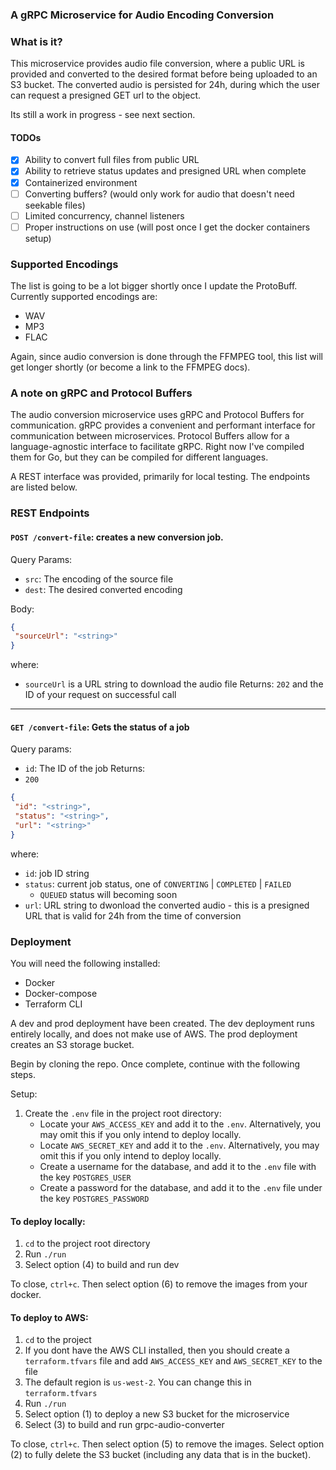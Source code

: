 ### A gRPC Microservice for Audio Encoding Conversion

### What is it? 
This microservice provides audio file conversion, where a public URL is provided
and converted to the desired format before being uploaded to an S3 bucket. The converted audio
is persisted for 24h, during which the user can request a presigned GET url 
to the object.

Its still a work in progress - see next section.
#### TODOs
- [x] Ability to convert full files from public URL
- [x] Ability to retrieve status updates and presigned URL when complete
- [x] Containerized environment
- [ ] Converting buffers? (would only work for audio that doesn't need seekable files)
- [ ] Limited concurrency, channel listeners
- [ ] Proper instructions on use (will post once I get the docker containers setup)

### Supported Encodings
The list is going to be a lot bigger shortly once I update the ProtoBuff. Currently supported encodings are:
- WAV
- MP3
- FLAC

Again, since audio conversion is done through the FFMPEG tool, this list will get longer shortly (or become a link to the FFMPEG docs).

### A note on gRPC and Protocol Buffers
The audio conversion microservice uses gRPC and Protocol Buffers for communication.
gRPC provides a convenient and performant interface for communication between microservices.
Protocol Buffers allow for a language-agnostic interface to facilitate gRPC. Right now I've compiled them for 
Go, but they can be compiled for different languages.

A REST interface was provided, primarily for local testing. The endpoints are listed below.

### REST Endpoints
#### `POST /convert-file`: creates a new conversion job.
Query Params: 
- `src`: The encoding of the source file
- `dest`: The desired converted encoding

Body:
```json
{
 "sourceUrl": "<string>"
}
``` 
where:
- `sourceUrl` is a URL string to download the audio file
Returns: 
`202` and the ID of your request on successful call
---
#### `GET /convert-file`: Gets the status of a job
Query params:
- `id`: The ID of the job
Returns:
- `200`
 ```json
{
  "id": "<string>",
  "status": "<string>",
  "url": "<string>"
}
```
where:
- `id`: job ID string
- `status`: current job status, one of `CONVERTING` | `COMPLETED` | `FAILED`
    - `QUEUED` status will becoming soon
- `url`: URL string to dwonload the converted audio - this is a presigned URL
that is valid for 24h from the time of conversion

### Deployment
You will need the following installed:
- Docker
- Docker-compose
- Terraform CLI

A dev and prod deployment have been created. The dev deployment runs entirely locally, and does not 
make use of AWS. The prod deployment creates an S3 storage bucket.

Begin by cloning the repo. Once complete, continue with the following steps.

Setup:
1. Create the `.env` file in the project root directory:
    - Locate your `AWS_ACCESS_KEY` and add it to the `.env`. Alternatively, you may omit this if you only intend to deploy locally.
    - Locate `AWS_SECRET_KEY` and add it to the `.env`. Alternatively, you may omit this if you only intend to deploy locally.
    - Create a username for the database, and add it to the `.env` file with the key `POSTGRES_USER` 
    - Create a password for the database, and add it to the `.env` file under the key `POSTGRES_PASSWORD` 

#### To deploy locally:
1. `cd` to the project root directory
2. Run `./run`
3. Select option (4) to build and run dev

To close, `ctrl+c`. Then select option (6) to remove the images from your docker.

#### To deploy to AWS:
1. `cd` to the project
2. If you dont have the AWS CLI installed, then you should create a `terraform.tfvars` file and add `AWS_ACCESS_KEY` 
and `AWS_SECRET_KEY` to the file
3. The default region is `us-west-2`. You can change this in `terraform.tfvars`
4. Run `./run`
5. Select option (1) to deploy a new S3 bucket for the microservice
6. Select (3) to build and run grpc-audio-converter

To close, `ctrl+c`. Then select option (5) to remove the images. Select option (2) to fully delete the 
S3 bucket (including any data that is in the bucket).

